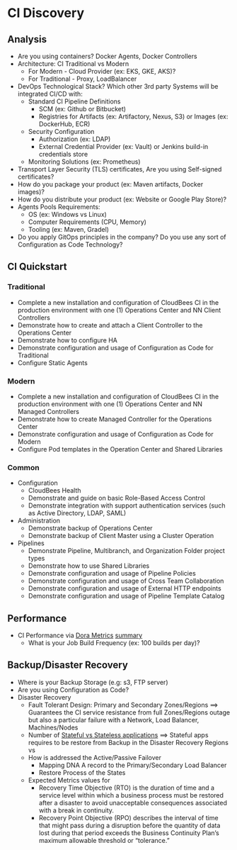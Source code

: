 # CI Discovery

## Analysis

* Are you using containers? Docker Agents, Docker Controllers
* Architecture: CI Traditional vs Modern
  * For Modern - Cloud Provider (ex: EKS, GKE, AKS)?
  * For Traditional - Proxy, LoadBalancer
* DevOps Technological Stack? Which other 3rd party Systems will be integrated CI/CD with:
  * Standard CI Pipeline Definitions
    * SCM (ex: Github or Bitbucket)
    * Registries for Artifacts (ex: Artifactory, Nexus, S3) or Images (ex: DockerHub, ECR)
  * Security Configuration
    * Authorization (ex: LDAP)
    * External Credential Provider (ex: Vault) or Jenkins build-in credentials store
  * Monitoring Solutions (ex: Prometheus)
* Transport Layer Security (TLS) certificates, Are you using Self-signed certificates?
* How do you package your product (ex: Maven artifacts, Docker images)?
* How do you distribute your product (ex: Website or Google Play Store)?
* Agents Pools Requirements:
  * OS (ex: Windows vs Linux)
  * Computer Requirements (CPU, Memory)
  * Tooling (ex: Maven, Gradel)
* Do you apply GitOps principles in the company? Do you use any sort of Configuration as Code Technology?

## CI Quickstart

### Traditional

* Complete a new installation and configuration of CloudBees CI in the production environment with one (1) Operations Center and NN Client Controllers
* Demonstrate how to create and attach a Client Controller to the Operations Center
* Demonstrate how to configure HA
* Demonstrate configuration and usage of Configuration as Code for Traditional
* Configure Static Agents

### Modern

* Complete a new installation and configuration of CloudBees CI in the production environment with one (1) Operations Center and NN Managed Controllers
* Demonstrate how to create Managed Controller for the Operations Center
* Demonstrate configuration and usage of Configuration as Code for Modern
* Configure Pod templates in the Operation Center and Shared Libraries
  
### Common

* Configuration
  * CloudBees Health
  * Demonstrate and guide on basic Role-Based Access Control
  * Demonstrate integration with support authentication services (such as Active Directory, LDAP, SAML)
* Administration
  * Demonstrate backup of Operations Center
  * Demonstrate backup of Client Master using a Cluster Operation
* Pipelines
  * Demonstrate Pipeline, Multibranch, and Organization Folder project types
  * Demonstrate how to use Shared Libraries
  * Demonstrate configuration and usage of Pipeline Policies
  * Demonstrate configuration and usage of Cross Team Collaboration
  * Demonstrate configuration and usage of External HTTP endpoints
  * Demonstrate configuration and usage of Pipeline Template Catalog

## Performance

* CI Performance via [Dora Metrics](https://cloud.google.com/blog/products/devops-sre/using-the-four-keys-to-measure-your-devops-performance) [summary](https://storage.googleapis.com/gweb-cloudblog-publish/original_images/Calculating_the_metrics_frOhcbp.jpg)
  * What is your Job Build Frequency (ex: 100 builds per day)?

## Backup/Disaster Recovery

* Where is your Backup Storage (e.g: s3, FTP server)
* Are you using Configuration as Code?
* Disaster Recovery
  * Fault Tolerant Design: Primary and Secondary Zones/Regions ==> Guarantees the CI service resistance from full Zones/Regions outage but also a particular failure with a Network, Load Balancer, Machines/Nodes
  * Number of [Stateful vs Stateless applications](https://www.unixarena.com/2021/08/kubernetes-stateful-vs-stateless-applications.html/) ==> Stateful apps requires to be restore from Backup in the Disaster Recovery Regions vs
  * How is addressed the Active/Passive Failover
    * Mapping DNA A record to the Primary/Secondary Load Balancer
    * Restore Process of the States
  * Expected Metrics values for
    * Recovery Time Objective (RTO) is the duration of time and a service level within which a business process must be restored after a disaster to avoid unacceptable consequences associated with a break in continuity.
    * Recovery Point Objective (RPO) describes the interval of time that might pass during a disruption before the quantity of data lost during that period exceeds the Business Continuity Plan’s maximum allowable threshold or “tolerance.”
